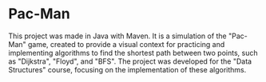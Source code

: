 # Pac-Man

This project was made in Java with Maven. It is a simulation of the "Pac-Man" game, created to provide a visual context for practicing and implementing algorithms to find the shortest path between two points,
such as "Dijkstra", "Floyd", and "BFS". The project was developed for the "Data Structures" course, focusing on the implementation of these algorithms.
